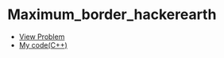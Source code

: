 # Maximum_border_hackerearth

 - [View Problem](https://www.hackerearth.com/practice/basic-programming/input-output/basics-of-input-output/practice-problems/algorithm/maximum-border-9767e14c/)
 - [My code(C++)](https://github.com/Tsouth113/Maximum_border_hackerearth/blob/main/a.cpp)
